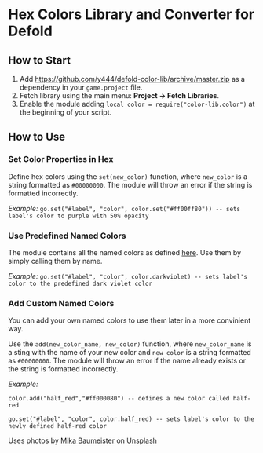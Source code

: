 # Hex Colors Library and Converter for Defold

## How to Start
1. Add https://github.com/y444/defold-color-lib/archive/master.zip as a dependency in your `game.project` file.
2. Fetch library using the main menu: **Project -> Fetch Libraries**.
3. Enable the module adding `local color = require("color-lib.color")` at the beginning of your script.

## How to Use

### Set Color Properties in Hex
Define hex colors using the `set(new_color)` function, where `new_color` is a string formatted as `#00000000`. The module will throw an error if the string is formatted incorrectly.

*Example:* `go.set("#label", "color", color.set("#ff00ff80")) -- sets label's color to purple with 50% opacity`


### Use Predefined Named Colors
The module contains all the named colors as defined [here](https://www.w3schools.com/colors/colors_names.asp). Use them by simply calling them by name.

*Example:* `go.set("#label", "color", color.darkviolet) -- sets label's color to the predefined dark violet color`


### Add Custom Named Colors
You can add your own named colors to use them later in a more convinient way.

Use the `add(new_color_name, new_color)` function, where `new_color_name` is a sting with the name of your new color and `new_color` is a string formatted as `#00000000`. The module will throw an error if the name already exists or the string is formatted incorrectly.

*Example:*

`color.add("half_red","#ff000080") -- defines a new color called half-red`

`go.set("#label", "color", color.half_red) -- sets label's color to the newly defined half-red color`

Uses photos by [Mika Baumeister](https://unsplash.com/@mbaumi?utm_source=unsplash&utm_medium=referral&utm_content=creditCopyText) on [Unsplash](https://unsplash.com/s/photos/paint-container?utm_source=unsplash&utm_medium=referral&utm_content=creditCopyText)
